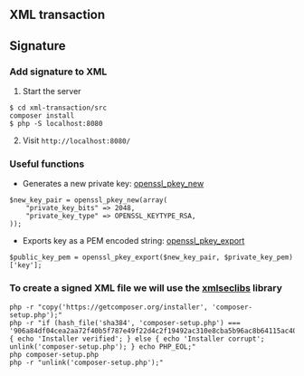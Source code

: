 ## XML transaction


## Signature

### Add signature to XML

1. Start the server

```
$ cd xml-transaction/src
composer install
$ php -S localhost:8080
```

2. Visit `http://localhost:8080/`



### Useful functions
*  Generates a new private key: [openssl_pkey_new](https://www.php.net/manual/en/function.openssl-pkey-new.php)

 ```
 $new_key_pair = openssl_pkey_new(array(
     "private_key_bits" => 2048,
     "private_key_type" => OPENSSL_KEYTYPE_RSA,
 ));
 ```

* Exports key as a PEM encoded string: [openssl_pkey_export](https://www.php.net/manual/en/function.openssl-pkey-export.php)

```
$public_key_pem = openssl_pkey_export($new_key_pair, $private_key_pem)['key'];
```

### To create a signed XML file we will use the [xmlseclibs](https://github.com/robrichards/xmlseclibs) library

```
php -r "copy('https://getcomposer.org/installer', 'composer-setup.php');"
php -r "if (hash_file('sha384', 'composer-setup.php') === '906a84df04cea2aa72f40b5f787e49f22d4c2f19492ac310e8cba5b96ac8b64115ac402c8cd292b8a03482574915d1a8') { echo 'Installer verified'; } else { echo 'Installer corrupt'; unlink('composer-setup.php'); } echo PHP_EOL;"
php composer-setup.php
php -r "unlink('composer-setup.php');"
```
